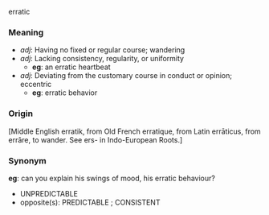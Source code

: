 erratic
### Meaning
+ _adj_: Having no fixed or regular course; wandering
+ _adj_: Lacking consistency, regularity, or uniformity
	+ __eg__: an erratic heartbeat
+ _adj_: Deviating from the customary course in conduct or opinion; eccentric
	+ __eg__: erratic behavior

### Origin

[Middle English erratik, from Old French erratique, from Latin errāticus, from errāre, to wander. See ers- in Indo-European Roots.]

### Synonym

__eg__: can you explain his swings of mood, his erratic behaviour?

+ UNPREDICTABLE
+ opposite(s): PREDICTABLE ; CONSISTENT


